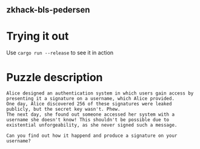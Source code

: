 zkhack-bls-pedersen
-------------------

Trying it out
=============

Use `cargo run --release` to see it in action

Puzzle description
==================

```
Alice designed an authentication system in which users gain access by presenting it a signature on a username, which Alice provided.
One day, Alice discovered 256 of these signatures were leaked publicly, but the secret key wasn't. Phew.
The next day, she found out someone accessed her system with a username she doesn't know! This shouldn't be possible due to existential unforgeability, as she never signed such a message.

Can you find out how it happend and produce a signature on your username?
```
